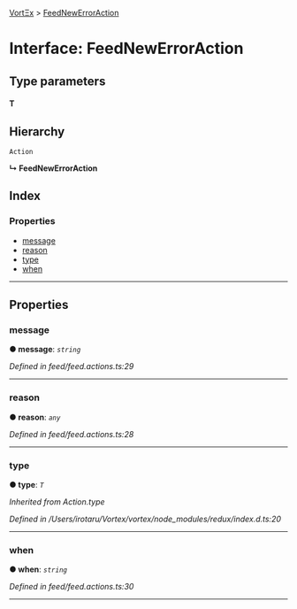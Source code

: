 [VortΞx](../README.md) > [FeedNewErrorAction](../interfaces/feednewerroraction.md)

# Interface: FeedNewErrorAction

## Type parameters
#### T 
## Hierarchy

 `Action`

**↳ FeedNewErrorAction**

## Index

### Properties

* [message](feednewerroraction.md#message)
* [reason](feednewerroraction.md#reason)
* [type](feednewerroraction.md#type)
* [when](feednewerroraction.md#when)

---

## Properties

<a id="message"></a>

###  message

**● message**: *`string`*

*Defined in feed/feed.actions.ts:29*

___
<a id="reason"></a>

###  reason

**● reason**: *`any`*

*Defined in feed/feed.actions.ts:28*

___
<a id="type"></a>

###  type

**● type**: *`T`*

*Inherited from Action.type*

*Defined in /Users/irotaru/Vortex/vortex/node_modules/redux/index.d.ts:20*

___
<a id="when"></a>

###  when

**● when**: *`string`*

*Defined in feed/feed.actions.ts:30*

___

